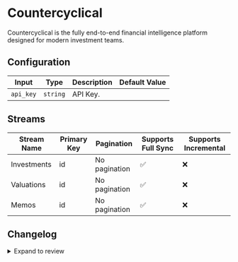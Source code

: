 # Countercyclical
Countercyclical is the fully end-to-end financial intelligence platform designed for modern investment teams.

## Configuration

| Input | Type | Description | Default Value |
|-------|------|-------------|---------------|
| `api_key` | `string` | API Key.  |  |

## Streams
| Stream Name | Primary Key | Pagination | Supports Full Sync | Supports Incremental |
|-------------|-------------|------------|---------------------|----------------------|
| Investments | id | No pagination | ✅ |  ❌  |
| Valuations | id | No pagination | ✅ |  ❌  |
| Memos | id | No pagination | ✅ |  ❌  |

## Changelog

<details>
  <summary>Expand to review</summary>

| Version          | Date              | Pull Request | Subject        |
|------------------|-------------------|--------------|----------------|
| 0.0.37 | 2025-10-07 | [67156](https://github.com/airbytehq/airbyte/pull/67156) | Update dependencies |
| 0.0.36 | 2025-09-30 | [66332](https://github.com/airbytehq/airbyte/pull/66332) | Update dependencies |
| 0.0.35 | 2025-09-09 | [65748](https://github.com/airbytehq/airbyte/pull/65748) | Update dependencies |
| 0.0.34 | 2025-08-23 | [65285](https://github.com/airbytehq/airbyte/pull/65285) | Update dependencies |
| 0.0.33 | 2025-08-09 | [64379](https://github.com/airbytehq/airbyte/pull/64379) | Update dependencies |
| 0.0.32 | 2025-07-26 | [64047](https://github.com/airbytehq/airbyte/pull/64047) | Update dependencies |
| 0.0.31 | 2025-07-19 | [63555](https://github.com/airbytehq/airbyte/pull/63555) | Update dependencies |
| 0.0.30 | 2025-07-12 | [63012](https://github.com/airbytehq/airbyte/pull/63012) | Update dependencies |
| 0.0.29 | 2025-07-05 | [62790](https://github.com/airbytehq/airbyte/pull/62790) | Update dependencies |
| 0.0.28 | 2025-06-28 | [62337](https://github.com/airbytehq/airbyte/pull/62337) | Update dependencies |
| 0.0.27 | 2025-06-21 | [61960](https://github.com/airbytehq/airbyte/pull/61960) | Update dependencies |
| 0.0.26 | 2025-06-14 | [61187](https://github.com/airbytehq/airbyte/pull/61187) | Update dependencies |
| 0.0.25 | 2025-05-24 | [60394](https://github.com/airbytehq/airbyte/pull/60394) | Update dependencies |
| 0.0.24 | 2025-05-10 | [60047](https://github.com/airbytehq/airbyte/pull/60047) | Update dependencies |
| 0.0.23 | 2025-05-03 | [59404](https://github.com/airbytehq/airbyte/pull/59404) | Update dependencies |
| 0.0.22 | 2025-04-26 | [58856](https://github.com/airbytehq/airbyte/pull/58856) | Update dependencies |
| 0.0.21 | 2025-04-19 | [58329](https://github.com/airbytehq/airbyte/pull/58329) | Update dependencies |
| 0.0.20 | 2025-04-12 | [57770](https://github.com/airbytehq/airbyte/pull/57770) | Update dependencies |
| 0.0.19 | 2025-04-05 | [57268](https://github.com/airbytehq/airbyte/pull/57268) | Update dependencies |
| 0.0.18 | 2025-03-29 | [56483](https://github.com/airbytehq/airbyte/pull/56483) | Update dependencies |
| 0.0.17 | 2025-03-22 | [55915](https://github.com/airbytehq/airbyte/pull/55915) | Update dependencies |
| 0.0.16 | 2025-03-08 | [55303](https://github.com/airbytehq/airbyte/pull/55303) | Update dependencies |
| 0.0.15 | 2025-03-01 | [54975](https://github.com/airbytehq/airbyte/pull/54975) | Update dependencies |
| 0.0.14 | 2025-02-22 | [54421](https://github.com/airbytehq/airbyte/pull/54421) | Update dependencies |
| 0.0.13 | 2025-02-15 | [53767](https://github.com/airbytehq/airbyte/pull/53767) | Update dependencies |
| 0.0.12 | 2025-02-08 | [53377](https://github.com/airbytehq/airbyte/pull/53377) | Update dependencies |
| 0.0.11 | 2025-02-01 | [52819](https://github.com/airbytehq/airbyte/pull/52819) | Update dependencies |
| 0.0.10 | 2025-01-25 | [52311](https://github.com/airbytehq/airbyte/pull/52311) | Update dependencies |
| 0.0.9 | 2025-01-18 | [51650](https://github.com/airbytehq/airbyte/pull/51650) | Update dependencies |
| 0.0.8 | 2025-01-11 | [51114](https://github.com/airbytehq/airbyte/pull/51114) | Update dependencies |
| 0.0.7 | 2024-12-28 | [50539](https://github.com/airbytehq/airbyte/pull/50539) | Update dependencies |
| 0.0.6 | 2024-12-21 | [50061](https://github.com/airbytehq/airbyte/pull/50061) | Update dependencies |
| 0.0.5 | 2024-12-14 | [49500](https://github.com/airbytehq/airbyte/pull/49500) | Update dependencies |
| 0.0.4 | 2024-12-12 | [49152](https://github.com/airbytehq/airbyte/pull/49152) | Update dependencies |
| 0.0.3 | 2024-11-04 | [48283](https://github.com/airbytehq/airbyte/pull/48283) | Update dependencies |
| 0.0.2 | 2024-10-28 | [47557](https://github.com/airbytehq/airbyte/pull/47557) | Update dependencies |
| 0.0.1 | 2024-10-06 | | Initial release by [@williamleiby](https://github.com/williamleiby) via Connector Builder |

</details>
